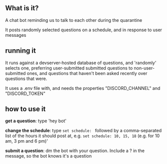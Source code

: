 ## What is it?

A chat bot reminding us to talk to each other during the quarantine

It posts randomly selected questions on a schedule, and in response to user messages 

## running it

It runs against a devserver-hosted database of questions, and 'randomly' selects one, preferring user-submitted submitted questions to non-user-submitted ones, and questions that haven't been asked recently over questions that were.

It uses a .env file with, and needs the properties "DISCORD_CHANNEL" and "DISCORD_TOKEN"

## how to use it

**get a question**: type 'hey bot'

**change the schedule**: type `set schedule: ` followed by a comma-separated list of the hours it should post at, e.g. `set schedule: 10, 15, 18` (e.g. for 10 am, 3 pm and 6 pm)'

**submit a question**: dm the bot with your question. Include a ? in the message, so the bot knows it's a question
